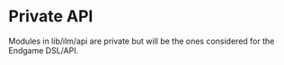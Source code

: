 # Private API

Modules in lib/ilm/api are private but will be the ones considered for the Endgame DSL/API.

